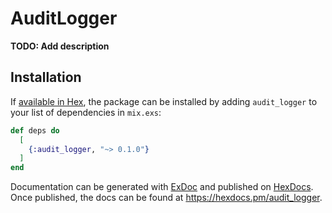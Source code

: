 # AuditLogger

**TODO: Add description**

## Installation

If [available in Hex](https://hex.pm/docs/publish), the package can be installed
by adding `audit_logger` to your list of dependencies in `mix.exs`:

```elixir
def deps do
  [
    {:audit_logger, "~> 0.1.0"}
  ]
end
```

Documentation can be generated with [ExDoc](https://github.com/elixir-lang/ex_doc)
and published on [HexDocs](https://hexdocs.pm). Once published, the docs can
be found at <https://hexdocs.pm/audit_logger>.

